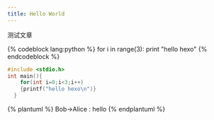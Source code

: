 ```yaml
---
title: Hello World
---
```


测试文章
<!-- more -->

{% codeblock lang:python %}
for i in range(3):
    print "hello hexo"
{% endcodeblock %}

``` c
#include <stdio.h>
int main(){
    for(int i=0;i<3;i++)
	{printf("hello hexo\n")}
  }
```

{% plantuml %}
    Bob->Alice : hello
{% endplantuml %}

